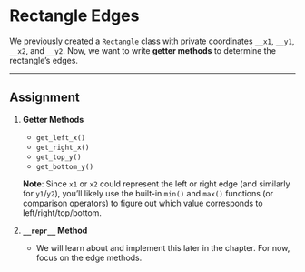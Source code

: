 # Rectangle Edges

We previously created a `Rectangle` class with private coordinates `__x1`, `__y1`, `__x2`, and `__y2`. Now, we want to write **getter methods** to determine the rectangle’s edges.

---

## Assignment

1. **Getter Methods**
   - `get_left_x()`
   - `get_right_x()`
   - `get_top_y()`
   - `get_bottom_y()`

   **Note**: Since `x1` or `x2` could represent the left or right edge (and similarly for `y1`/`y2`), you’ll likely use the built-in `min()` and `max()` functions (or comparison operators) to figure out which value corresponds to left/right/top/bottom.

2. **`__repr__` Method**
   - We will learn about and implement this later in the chapter. For now, focus on the edge methods.
